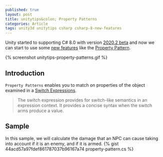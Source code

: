 ```yaml
---
published: true
layout: post
title: unitytips&colon; Property Patterns
categories: Article
tags: unity3d unitytips csharp csharp-8-new-features
---
```

Unity started to supporting C# 8.0 with version [2020.2 beta](https://unity3d.com/beta/2020.2b) and now we can start to use some [new features](/tags/csharp-8-new-features) like the [Property Pattern](https://docs.microsoft.com/en-us/dotnet/csharp/whats-new/csharp-8#property-patterns).

{% screenshot unitytips-property-patterns.gif %}

## Introduction
`Property Patterns` enables you to match on properties of the object examined in a [Switch Expressions](/unitytips-switch-expressions).

> The switch expression provides for switch-like semantics in an expression context. It provides a concise syntax when the switch arms produce a value.


## Sample
In this sample, we will calculate the damage that an NPC can cause taking into account if it is an enemy, and if it is armed.
{% gist 44acd57a97fdef861787037b96167a74 property-pattern.cs %}
